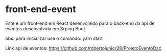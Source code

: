 # front-end-event

Este é um front-end em React desenvolvido para o back-end da api de eventos desenvolvida em Srping Boot

obs: para inicializar use o comando: yarn start

Link api de eventos: https://github.com/robertojunior28/ProjetoEventoDac
